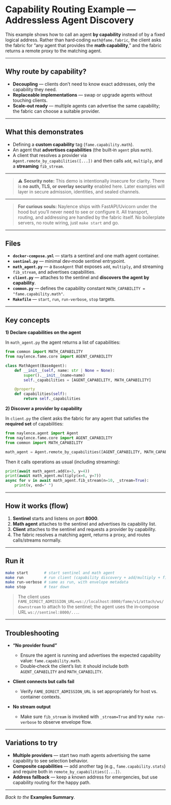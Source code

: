 # Capability Routing Example — Addressless Agent Discovery

This example shows how to call an agent **by capability** instead of by a fixed logical address. Rather than hard‑coding `math@fame.fabric`, the client asks the fabric for “any agent that provides the **math capability**,” and the fabric returns a remote proxy to the matching agent.

---

## Why route by capability?

* **Decoupling** — clients don’t need to know exact addresses, only the capability they need.
* **Replaceable implementations** — swap or upgrade agents without touching clients.
* **Scale‑out ready** — multiple agents can advertise the same capability; the fabric can choose a suitable provider.

---

## What this demonstrates

* Defining a **custom capability** tag (`fame.capability.math`).
* An agent that **advertises capabilities** (the built‑in `agent` plus `math`).
* A client that resolves a provider via `Agent.remote_by_capabilities([...])` and then calls `add`, `multiply`, and a **streaming** `fib_stream`.

---
> ⚠️ **Security note:** This demo is intentionally insecure for clarity. There is **no auth, TLS, or overlay security** enabled here. Later examples will layer in secure admission, identities, and sealed channels.

---
> **For curious souls:** Naylence ships with FastAPI/Uvicorn under the hood but you’ll never need to see or configure it. All transport, routing, and addressing are handled by the fabric itself. No boilerplate servers, no route wiring, just `make start` and go.
---

## Files

* **`docker-compose.yml`** — starts a sentinel and one math agent container.
* **`sentinel.py`** — minimal dev‑mode sentinel entrypoint.
* **`math_agent.py`** — a `BaseAgent` that exposes `add`, `multiply`, and streaming `fib_stream`, and advertises capabilities.
* **`client.py`** — attaches to the sentinel and **discovers the agent by capability**.
* **`common.py`** — defines the capability constant `MATH_CAPABILITY = "fame.capability.math"`.
* **`Makefile`** — `start`, `run`, `run-verbose`, `stop` targets.

---

## Key concepts

**1) Declare capabilities on the agent**

In `math_agent.py` the agent returns a list of capabilities:

```python
from common import MATH_CAPABILITY
from naylence.fame.core import AGENT_CAPABILITY

class MathAgent(BaseAgent):
    def __init__(self, name: str | None = None):
        super().__init__(name=name)
        self._capabilities = [AGENT_CAPABILITY, MATH_CAPABILITY]

    @property
    def capabilities(self):
        return self._capabilities
```

**2) Discover a provider by capability**

In `client.py` the client asks the fabric for any agent that satisfies the **required set** of capabilities:

```python
from naylence.agent import Agent
from naylence.fame.core import AGENT_CAPABILITY
from common import MATH_CAPABILITY

math_agent = Agent.remote_by_capabilities([AGENT_CAPABILITY, MATH_CAPABILITY])
```

Then it calls operations as usual (including streaming):

```python
print(await math_agent.add(x=3, y=4))
print(await math_agent.multiply(x=6, y=7))
async for v in await math_agent.fib_stream(n=10, _stream=True):
    print(v, end=" ")
```

---

## How it works (flow)

1. **Sentinel** starts and listens on port **8000**.
2. **Math agent** attaches to the sentinel and advertises its capability list.
3. **Client** attaches to the sentinel and requests a provider by capability.
4. The fabric resolves a matching agent, returns a proxy, and routes calls/streams normally.

---

## Run it

```bash
make start       # start sentinel and math agent
make run         # run client (capability discovery + add/multiply + fib_stream)
make run-verbose # same as run, with envelope metadata
make stop        # tear down
```

> The client uses `FAME_DIRECT_ADMISSION_URL=ws://localhost:8000/fame/v1/attach/ws/downstream` to attach to the sentinel; the agent uses the in‑compose URL `ws://sentinel:8000/...`.

---

## Troubleshooting

* **“No provider found”**

  * Ensure the agent is running and advertises the expected capability value: `fame.capability.math`.
  * Double‑check the client’s list: it should include both `AGENT_CAPABILITY` and `MATH_CAPABILITY`.
* **Client connects but calls fail**

  * Verify `FAME_DIRECT_ADMISSION_URL` is set appropriately for host vs. container contexts.
* **No stream output**

  * Make sure `fib_stream` is invoked with `_stream=True` and try `make run-verbose` to observe envelope flow.

---

## Variations to try

* **Multiple providers** — start two math agents advertising the same capability to see selection behavior.
* **Composite capabilities** — add another tag (e.g., `fame.capability.stats`) and require both in `remote_by_capabilities([...])`.
* **Address fallback** — keep a known address for emergencies, but use capability routing for the happy path.

---

*Back to the* **Examples Summary**.
